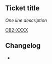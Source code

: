 ## Ticket title

_One line description_

[CB2-XXXX](https://dvsa.atlassian.net/browse/CB2-XXXX)

<!-- Include a summary of the changes in the `Changelog` section below, in bullet point form. These will be used to describe the changes in the new version of the release. Only useful if merging to `develop`. -->

## Changelog

-

<!--DO NOT REMOVE COMMENT. MARKS END OF CHANGES SECTION.-->
